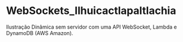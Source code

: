 # WebSockets_Ilhuicactlapaltlachia
Ilustração Dinâmica sem servidor com uma API WebSocket, Lambda e DynamoDB (AWS Amazon).
